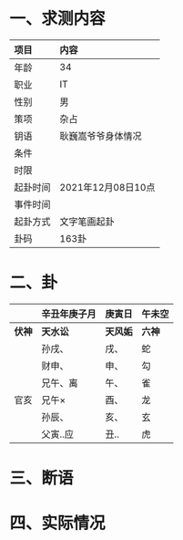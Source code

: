 # 一、求测内容
|项目|内容|
|:-|:-|
|年龄|34|
|职业|IT|
|性别|男|
|策项|杂占|
|钥语|耿巍嵩爷爷身体情况|
|条件||
|时限||
|起卦时间|2021年12月08日10点|
|事件时间||
|起卦方式|文字笔画起卦|
|卦码|163卦|

# 二、卦
||辛丑年庚子月|庚寅日|午未空|
|:-|:-|:-|:-|
|**伏神**|**天水讼**|**天风姤**|**六神**|
||孙戌、|戌、|蛇|
||财申、|申、|勾|
||兄午、离|午、|雀|
|官亥|兄午×|酉、|龙|
||孙辰、|亥、|玄|
||父寅..应|丑..|虎|


# 三、断语

# 四、实际情况
